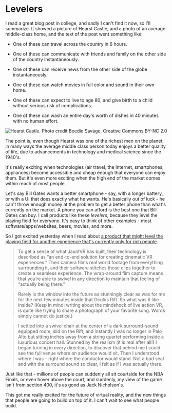 # Levelers

I read a great blog post in college, and sadly I can't find it now, so I'll
summarize. It showed a picture of Hearst Castle, and a photo of an average
middle-class home, and the text of the post went something like:

- One of these can travel across the country in 6 hours.

- One of these can communicate with friends and family on the other side of the
  country instantaneously.

- One of these can receive news from the other side of the globe instantaneously.

- One of these can watch movies in full color and sound in their own home.

- One of these can expect to live to age 80, and give birth to a child without
  serious risk of complications.

- One of these can wash an entire day's worth of dishes in 40 minutes with no
  human effort.

<img src="/photos/hearst.jpg" alt="Hearst Castle. Photo credit Beedie Savage. Creative Commons BY-NC 2.0" title="Hearst Castle. Photo credit Beedie Savage. Creative Commons BY-NC 2.0" />

The point is, even though Hearst was one of the richest men on the planet, in
many ways the average middle class person today enjoys a better quality of
life, due to advancements in technology and medical science since the 1940's.

It's really exciting when technologies (air travel, the Internet, smartphones,
appliances) become accessible and cheap enough that everyone can enjoy them.
But it's even more exciting when the high end of the market comes within reach
of most people.

Let's say Bill Gates wants a better smartphone - say, with a longer battery,
or with a UI that does exactly what he wants. He's basically out of luck -
he can't throw enough money at the problem to get a better phone than what's
currently on the market. A phone you can afford is the best one that Bill
Gates can buy. I call products like these *levelers*, because they level
the playing field for everyone. It's easy to think of other examples - most
software/apps/websites, beers, movies, and more.

So I got excited yesterday when I read about [a product that might level
the playing field for another experience that's currently only for rich
people][jaunt].

 [jaunt]: http://singularityhub.com/2014/07/22/nba-courtside-at-home-live-action-virtual-reality-is-already-here-and-its-better-than-expected/

> To get a sense of what JauntVR has built, their technology is described
> as “an end-to-end solution for creating cinematic VR experiences.” Their
> camera films real world footage from everything surrounding it, and their
> software stitches those clips together to create a seamless experience. The
> wrap-around film capture means that you’re able to swivel in any direction to
> maintain that feeling of “actually being there.”

> Rarely is the window into the future as stunningly clear as was for me for
> the next few minutes inside that Oculus Rift. So what was it like inside?
> (Keep in mind: writing about the mindshock of live action VR, is quite like
> trying to share a photograph of your favorite song. Words simply cannot do
> justice.)

> I settled into a swivel chair at the center of a dark surround-sound equipped
> room, slid on the Rift, and instantly I was no longer in Palo Alto but
> sitting inches away from a string quartet performing inside a luxurious
> concert hall. Stunned by the realism (it is real after all!) I began turning
> in every direction, to discover that behind me I could see the full venue
> where an audience would sit. Then I understood where I was – right where the
> conductor would stand. Not a bad seat and with the surround sound so clear, I
> felt as if I was actually there.

Just like that - millions of people can suddenly all sit courtside for the NBA
Finals, or even hover above the court, and suddenly, my view of the game isn't
from section 400, it's as good as Jack Nicholson's.

This got me really excited for the future of virtual reality, and the new
things that people are going to build on top of it. I can't wait to see what
people build.

